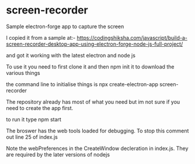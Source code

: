 # screen-recorder
Sample electron-forge app to capture the screen

I copied it from a sample at:-
https://codingshiksha.com/javascript/build-a-screen-recorder-desktop-app-using-electron-forge-node-js-full-project/

and got it working with the latest electron and node js

To use it you need to first clone it and then npm init it to download the various things

the command line to initialise things is npx create-electron-app screen-recorder

The repository already has most of what you need but im not sure if you need to create the app first.

to run it type npm start

The broswer has the web tools loaded for debugging.  To stop this comment out line 25 of index.js

Note the webPreferences in the CreateWindow decleration in index.js.  They are required by the later versions of nodejs

